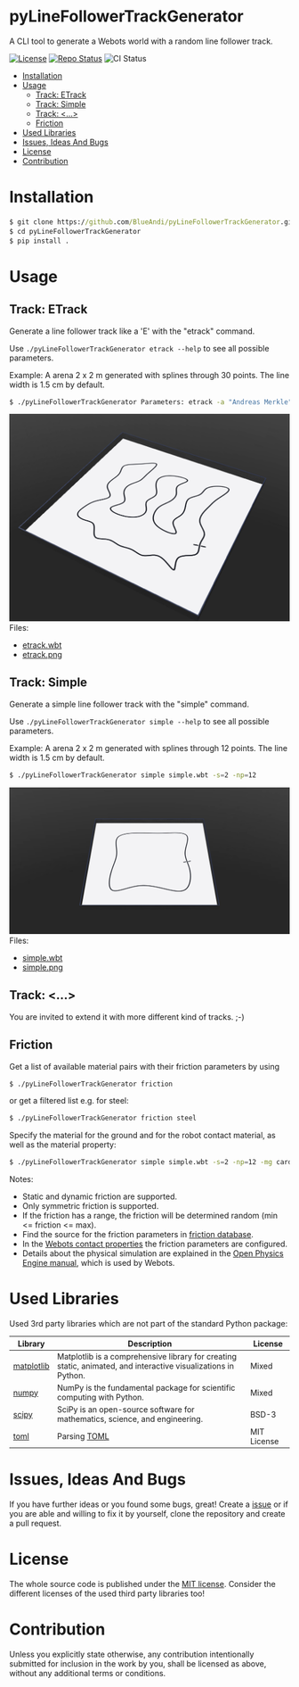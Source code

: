 # pyLineFollowerTrackGenerator <!-- omit in toc -->
A CLI tool to generate a Webots world with a random line follower track.

[![License](https://img.shields.io/badge/license-MIT-blue.svg)](http://choosealicense.com/licenses/mit/)
[![Repo Status](https://www.repostatus.org/badges/latest/wip.svg)](https://www.repostatus.org/#wip)
![CI Status](https://github.com/BlueAndi/pyLineFollowerTrackGenerator/actions/workflows/test.yml/badge.svg)

* [Installation](#installation)
* [Usage](#usage)
  * [Track: ETrack](#track-etrack)
  * [Track: Simple](#track-simple)
  * [Track: \<...\>](#track-)
  * [Friction](#friction)
* [Used Libraries](#used-libraries)
* [Issues, Ideas And Bugs](#issues-ideas-and-bugs)
* [License](#license)
* [Contribution](#contribution)

# Installation
```cmd
$ git clone https://github.com/BlueAndi/pyLineFollowerTrackGenerator.git
$ cd pyLineFollowerTrackGenerator
$ pip install .
```

# Usage

## Track: ETrack
Generate a line follower track like a 'E' with the "etrack" command.

Use ```./pyLineFollowerTrackGenerator etrack --help``` to see all possible parameters.

Example: A arena 2 x 2 m generated with splines through 30 points. The line width is 1.5 cm by default.
```bash
$ ./pyLineFollowerTrackGenerator Parameters: etrack -a "Andreas Merkle" -d "Line follower track along a 'E'." -e web@blue-andi.de -mg cardboard -mr rubber -mp dry etrack
```
![example_etrack](./doc/examples/etrack/example_etrack.png)
Files:
* [etrack.wbt](./doc/examples/etrack/etrack.wbt)
* [etrack.png](./doc/examples/etrack/etrack.png)

## Track: Simple
Generate a simple line follower track with the "simple" command.

Use ```./pyLineFollowerTrackGenerator simple --help``` to see all possible parameters.

Example: A arena 2 x 2 m generated with splines through 12 points. The line width is 1.5 cm by default.
```bash
$ ./pyLineFollowerTrackGenerator simple simple.wbt -s=2 -np=12
```
![example_simple](./doc/examples/simple/example_simple.png)
Files:
* [simple.wbt](./doc/examples/simple/simple.wbt)
* [simple.png](./doc/examples/simple/simple.png)

## Track: &lt;...&gt;
You are invited to extend it with more different kind of tracks. ;-)

## Friction
Get a list of available material pairs with their friction parameters by using

```bash
$ ./pyLineFollowerTrackGenerator friction
```

or get a filtered list e.g. for steel:

```bash
$ ./pyLineFollowerTrackGenerator friction steel
```

Specify the material for the ground and for the robot contact material, as well as the material property:
```bash
$ ./pyLineFollowerTrackGenerator simple simple.wbt -s=2 -np=12 -mg cardboard -mr rubber -mp dry
```

Notes:
* Static and dynamic friction are supported.
* Only symmetric friction is supported.
* If the friction has a range, the friction will be determined random (min &lt;= friction &lt;= max).
* Find the source for the friction parameters in [friction database](./database/friction.json).
* In the [Webots contact properties](https://www.cyberbotics.com/doc/reference/contactproperties) the friction parameters are configured.
* Details about the physical simulation are explained in the [Open Physics Engine manual](https://ode.org/wiki/index.php?title=Manual#Contact), which is used by Webots.

# Used Libraries
Used 3rd party libraries which are not part of the standard Python package:

| Library | Description | License |
| - | - | - |
| [matplotlib](https://github.com/matplotlib/matplotlib) | Matplotlib is a comprehensive library for creating static, animated, and interactive visualizations in Python. | Mixed |
| [numpy](https://github.com/numpy/numpy) | NumPy is the fundamental package for scientific computing with Python. | Mixed |
| [scipy](https://github.com/scipy/scipy) | SciPy is an open-source software for mathematics, science, and engineering. | BSD-3 |
| [toml](https://github.com/uiri/toml) | Parsing [TOML](https://en.wikipedia.org/wiki/TOML) | MIT License |

# Issues, Ideas And Bugs
If you have further ideas or you found some bugs, great! Create a [issue](https://github.com/BlueAndi/pyLineFollowerTrackGenerator/issues) or if you are able and willing to fix it by yourself, clone the repository and create a pull request.

# License
The whole source code is published under the [MIT license](http://choosealicense.com/licenses/mit/).
Consider the different licenses of the used third party libraries too!

# Contribution
Unless you explicitly state otherwise, any contribution intentionally submitted for inclusion in the work by you, shall be licensed as above, without any additional terms or conditions.

